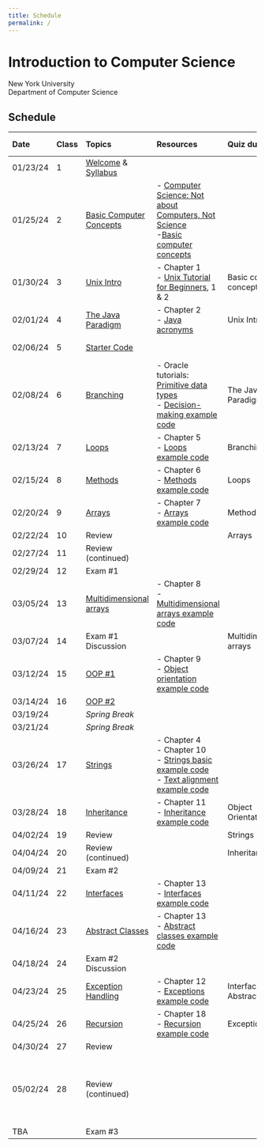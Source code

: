 ```yaml
---
title: Schedule
permalink: /
---
```


# Introduction to Computer Science

New York University  
Department of Computer Science

## Schedule

| Date     | Class | Topics                                                      | Resources                                                                                                                                                                                                                                          | Quiz due                        | Assignment due                                                           |
| :------- | :---- | :---------------------------------------------------------- | :------------------------------------------------------------------------------------------------------------------------------------------------------------------------------------------------------------------------------------------------- | :------------------------------ | :----------------------------------------------------------------------- |
| 01/23/24 | 1     | [Welcome](./slides/welcome) & [Syllabus](./syllabus)        |                                                                                                                                                                                                                                                    |                                 |                                                                          |
| 01/25/24 | 2     | [Basic Computer Concepts](./slides/basic-computer-concepts) | - [Computer Science: Not about Computers, Not Science](./content/assets/Computer_Science_Not_About_Computers_Not_a_Science.pdf)<br /> -[Basic computer concepts](https://nyu-python-programming.github.io/course-material/basic-computer-concepts) |                                 |                                                                          |
| 01/30/24 | 3     | [Unix Intro](./slides/unix-intro)                           | - Chapter 1<br />- [Unix Tutorial for Beginners](http://www.ee.surrey.ac.uk/Teaching/Unix/), 1 & 2                                                                                                                                                 | Basic computer concepts         |                                                                          |
| 02/01/24 | 4     | [The Java Paradigm](./slides/java-paradigm)                 | - Chapter 2<br />- [Java acronyms](https://www.javatpoint.com/difference-between-jdk-jre-and-jvm#jre)                                                                                                                                              | Unix Intro                      |                                                                          |
| 02/06/24 | 5     | [Starter Code](./slides/starter-code)                       |                                                                                                                                                                                                                                                    |                                 | 01 - Hello World                                                         |
| 02/08/24 | 6     | [Branching](./slides/branching)                             | - Oracle tutorials: [Primitive data types](https://docs.oracle.com/javase/tutorial/java/nutsandbolts/datatypes.html)<br />- [Decision-making example code](https://github.com/nyu-java-programming/decision-making-examples)                       | The Java Paradigm               |                                                                          |
| 02/13/24 | 7     | [Loops](./slides/loops)                                     | - Chapter 5<br />- [Loops example code](https://github.com/nyu-java-programming/loops-examples)                                                                                                                                                    | Branching                       |                                                                          |
| 02/15/24 | 8     | [Methods](./slides/methods)                                 | - Chapter 6<br />- [Methods example code](https://github.com/nyu-java-programming/methods-examples)                                                                                                                                                | Loops                           | 02 - Basic Programming                                                   |
| 02/20/24 | 9     | [Arrays](./slides/arrays)                                   | - Chapter 7<br />- [Arrays example code](https://github.com/nyu-java-programming/array-examples)                                                                                                                                                   | Methods                         |                                                                          |
| 02/22/24 | 10    | Review                                                      |                                                                                                                                                                                                                                                    | Arrays                          |                                                                          |
| 02/27/24 | 11    | Review (continued)                                          |                                                                                                                                                                                                                                                    |                                 | 03 - Blackjack                                                           |
| 02/29/24 | 12    | Exam #1                                                     |                                                                                                                                                                                                                                                    |                                 |                                                                          |
| 03/05/24 | 13    | [Multidimensional arrays](./slides/arrays-multidimensional) | - Chapter 8<br />- [Multidimensional arrays example code](https://github.com/nyu-java-programming/multidimensional-array-examples)                                                                                                                 |                                 |                                                                          |
| 03/07/24 | 14    | Exam #1 Discussion                                          |                                                                                                                                                                                                                                                    | Multidimensional arrays         | 04 - Text Analysis                                                       |
| 03/12/24 | 15    | [OOP #1](./slides/object-orientation-1)                     | - Chapter 9<br />- [Object orientation example code](https://github.com/nyu-java-programming/simple-object-examples)                                                                                                                               |                                 |                                                                          |
| 03/14/24 | 16    | [OOP #2](./slides/object-orientation-2)                     |                                                                                                                                                                                                                                                    |                                 |                                                                          |
| 03/19/24 |       | _Spring Break_                                              |                                                                                                                                                                                                                                                    |                                 |                                                                          |
| 03/21/24 |       | _Spring Break_                                              |                                                                                                                                                                                                                                                    |                                 |                                                                          |
| 03/26/24 | 17    | [Strings](./slides/strings-as-objects)                      | - Chapter 4<br />- Chapter 10<br />- [Strings basic example code](https://github.com/nyu-java-programming/string-examples)<br />- [Text alignment example code](https://github.com/nyu-java-programming/text-alignment)                            |                                 | 05 - Sudoku Validator                                                    |
| 03/28/24 | 18    | [Inheritance](./slides/inheritance)                         | - Chapter 11<br />- [Inheritance example code](https://github.com/nyu-java-programming/simple-inheritance-example)                                                                                                                                 | Object Orientation              |                                                                          |
| 04/02/24 | 19    | Review                                                      |                                                                                                                                                                                                                                                    | Strings                         |                                                                          |
| 04/04/24 | 20    | Review (continued)                                          |                                                                                                                                                                                                                                                    | Inheritance                     |                                                                          |
| 04/09/24 | 21    | Exam #2                                                     |                                                                                                                                                                                                                                                    |                                 |                                                                          |
| 04/11/24 | 22    | [Interfaces](./slides/interfaces)                           | - Chapter 13<br />- [Interfaces example code](https://github.com/nyu-java-programming/interface-examples)                                                                                                                                          |                                 | 06 - Virtual Moped                                                       |
| 04/16/24 | 23    | [Abstract Classes](./slides/abstract-classes)               | - Chapter 13<br />- [Abstract classes example code](https://github.com/nyu-java-programming/abstract-classes-examples)                                                                                                                             |                                 |                                                                          |
| 04/18/24 | 24    | Exam #2 Discussion                                          |                                                                                                                                                                                                                                                    |                                 | 07 - Language                                                            |
| 04/23/24 | 25    | [Exception Handling](./slides/exception-handling)           | - Chapter 12<br />- [Exceptions example code](https://github.com/nyu-java-programming/exceptions-examples)                                                                                                                                         | Interfaces and Abstract Classes |                                                                          |
| 04/25/24 | 26    | [Recursion](./slides/recursion)                             | - Chapter 18<br />- [Recursion example code](https://github.com/nyu-java-programming/recursion-examples)                                                                                                                                           | Exceptions                      |                                                                          |
| 04/30/24 | 27    | Review                                                      |                                                                                                                                                                                                                                                    |                                 |                                                                          |
| 05/02/24 | 28    | Review (continued)                                          |                                                                                                                                                                                                                                                    |                                 | 08 - Sudoku Solver <br/> **No late assignments accepted past this date** |
| TBA      |       | Exam #3                                                     |                                                                                                                                                                                                                                                    |                                 |                                                                          |
